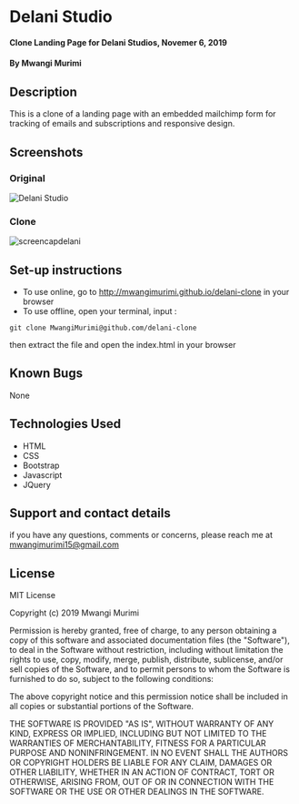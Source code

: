 # Delani Studio 
#### Clone Landing Page for Delani Studios, Novemer 6, 2019
#### By Mwangi Murimi
## Description
This is a clone of a landing page with an embedded mailchimp form for tracking of emails and subscriptions and responsive design.
## Screenshots
### Original
![ Delani Studio](https://user-images.githubusercontent.com/56479833/68071884-36eb0280-fd90-11e9-9953-6a5605f2d67f.jpg)

### Clone
![screencapdelani](https://user-images.githubusercontent.com/56479833/68071858-fbe8cf00-fd8f-11e9-898a-897a92bc4f08.png)

## Set-up instructions
* To use online, go to http://mwangimurimi.github.io/delani-clone in your browser
* To use offline, open your terminal, input :

```
git clone MwangiMurimi@github.com/delani-clone
``` 
then extract the file and open the index.html in your browser
## Known Bugs
None
## Technologies Used
* HTML
* CSS
* Bootstrap
* Javascript
* JQuery
## Support and contact details
if you have any questions, comments or concerns, please reach me at mwangimurimi15@gmail.com
## License
MIT License

Copyright (c) 2019 Mwangi Murimi

Permission is hereby granted, free of charge, to any person obtaining a copy
of this software and associated documentation files (the "Software"), to deal
in the Software without restriction, including without limitation the rights
to use, copy, modify, merge, publish, distribute, sublicense, and/or sell
copies of the Software, and to permit persons to whom the Software is
furnished to do so, subject to the following conditions:

The above copyright notice and this permission notice shall be included in all
copies or substantial portions of the Software.

THE SOFTWARE IS PROVIDED "AS IS", WITHOUT WARRANTY OF ANY KIND, EXPRESS OR
IMPLIED, INCLUDING BUT NOT LIMITED TO THE WARRANTIES OF MERCHANTABILITY,
FITNESS FOR A PARTICULAR PURPOSE AND NONINFRINGEMENT. IN NO EVENT SHALL THE
AUTHORS OR COPYRIGHT HOLDERS BE LIABLE FOR ANY CLAIM, DAMAGES OR OTHER
LIABILITY, WHETHER IN AN ACTION OF CONTRACT, TORT OR OTHERWISE, ARISING FROM,
OUT OF OR IN CONNECTION WITH THE SOFTWARE OR THE USE OR OTHER DEALINGS IN THE
SOFTWARE.
